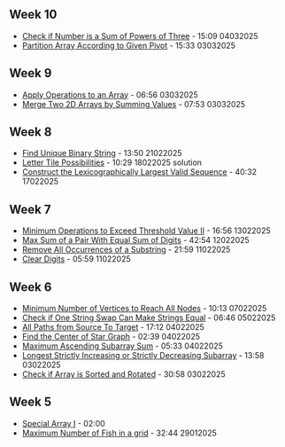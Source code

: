 
## Week 10

- [Check if Number is a Sum of Powers of Three](https://leetcode.com/problems/check-if-number-is-a-sum-of-powers-of-three/?envType=daily-question&envId=2025-03-04) - 15:09 04032025
- [Partition Array According to Given Pivot](https://leetcode.com/problems/partition-array-according-to-given-pivot/description/?envType=daily-question&envId=2025-03-03) - 15:33 03032025

## Week 9
- [Apply Operations to an Array](https://leetcode.com/problems/apply-operations-to-an-array/description/?envType=daily-question&envId=2025-03-01) - 06:56 03032025
- [Merge Two 2D Arrays by Summing Values](https://leetcode.com/problems/merge-two-2d-arrays-by-summing-values/description/?envType=daily-question&envId=2025-03-02) - 07:53 03032025

## Week 8

- [Find Unique Binary String](https://leetcode.com/problems/find-unique-binary-string/description/?envType=daily-question&envId=2025-02-20) - 13:50 21022025
- [Letter Tile Possibilities](https://leetcode.com/problems/letter-tile-possibilities/description/?envType=daily-question&envId=2025-02-17) - 10:29 18022025 solution
- [Construct the Lexicographically Largest Valid Sequence](https://leetcode.com/problems/construct-the-lexicographically-largest-valid-sequence/description/?envType=daily-question&envId=2025-02-16) - 40:32 17022025

## Week 7

- [Minimum Operations to Exceed Threshold Value II](https://leetcode.com/problems/minimum-operations-to-exceed-threshold-value-ii/description/?envType=daily-question&envId=2025-02-13) - 16:56 13022025
- [Max Sum of a Pair With Equal Sum of Digits](https://leetcode.com/problems/max-sum-of-a-pair-with-equal-sum-of-digits/description/?envType=daily-question&envId=2025-02-12) - 42:54 12022025
- [Remove All Occurrences of a Substring](https://leetcode.com/problems/remove-all-occurrences-of-a-substring/description/?envType=daily-question&envId=2025-02-11) - 21:59 11022025
- [Clear Digits](https://leetcode.com/problems/clear-digits/submissions/1538552837/?envType=daily-question&envId=2025-02-10) - 05:59 11022025

## Week 6

- [Minimum Number of Vertices to Reach All Nodes](https://leetcode.com/problems/minimum-number-of-vertices-to-reach-all-nodes/description/?envType=problem-list-v2&envId=graph) - 10:13 07022025
- [Check if One String Swap Can Make Strings Equal](https://leetcode.com/problems/check-if-one-string-swap-can-make-strings-equal/description/?envType=daily-question&envId=2025-02-05) - 06:46 05022025
- [All Paths from Source To Target](https://leetcode.com/problems/all-paths-from-source-to-target/description/?envType=problem-list-v2&envId=graph) - 17:12 04022025
- [Find the Center of Star Graph](https://leetcode.com/problems/find-center-of-star-graph/description/?envType=problem-list-v2&envId=graph) - 02:39 04022025
- [Maximum Ascending Subarray Sum](https://leetcode.com/problems/maximum-ascending-subarray-sum/description/?envType=daily-question&envId=2025-02-04) - 05:33 04022025
- [Longest Strictly Increasing or Strictly Decreasing Subarray](https://leetcode.com/problems/longest-strictly-increasing-or-strictly-decreasing-subarray/description/?envType=daily-question&envId=2025-02-03) - 13:58 03022025
- [Check if Array is Sorted and Rotated](https://leetcode.com/problems/check-if-array-is-sorted-and-rotated/description/?envType=daily-question&envId=2025-02-02) - 30:58 03022025

## Week 5

- [Special Array I](https://leetcode.com/problems/special-array-i/description/?envType=daily-question&envId=2025-02-01) - 02:00
- [Maximum Number of Fish in a grid](https://leetcode.com/problems/maximum-number-of-fish-in-a-grid/?envType=daily-question&envId=2025-01-28) - 32:44 29012025
